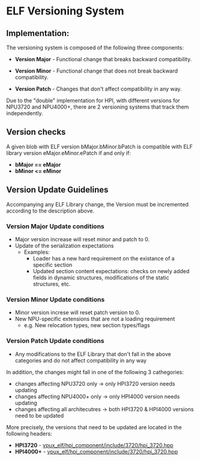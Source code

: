 
# **ELF Versioning System**

## **Implementation**:

The versioning system is composed of the following three components:

- **Version Major** - Functional change that breaks backward compatibility.

- **Version Minor** - Functional change that does not break backward compatibility.

- **Version Patch** - Changes that don't affect compatibility in any way.

Due to the "double" implementation for HPI, with different versions for NPU3720 and NPU4000+, there are 2 versioning systems that track them independently.

## **Version checks**

A given blob with ELF version bMajor.bMinor.bPatch is compatible with ELF library version eMajor.eMinor.ePatch if and only if:

- **bMajor == eMajor**
- **bMinor <= eMinor**

## **Version Update Guidelines**

Accompanying any ELF Library change, the Version must be incremented according to the description above.

### Version Major Update conditions
- Major version increase will reset minor and patch to 0.
- Update of the serialization expectations
    - Examples:
        - Loader has a new hard requirement on the existance of a specific section
        - Updated section content expectations: checks on newly added fields in dynamic structures, modifications of the static structures, etc.

### Version Minor Update conditions
- Minor version increse will reset patch version to 0.
- New NPU-specific extensions that are not a loading requirement
    - e.g. New relocation types, new section types/flags

### Version Patch Update conditions
- Any modifications to the ELF Library that don't fall in the above categories and do not affect compatibility in any way

In addition, the changes might fall in one of the following 3 cathegories:

- changes affecting NPU3720 only -> only HPI3720 version needs updating
- changes affecting NPU4000+ only -> only HPI4000 version needs updating
- changes affecting all architecutres -> both HPI3720 & HPI4000 versions need to be updated

More precisely, the versions that need to be updated are located in the following headers:

- **HPI3720** - [vpux_elf/hpi_component/include/3720/hpi_3720.hpp](vpux_elf/hpi_component/include/3720/hpi_3720.hpp)
- **HPI4000+** - [vpux_elf/hpi_component/include/3720/hpi_3720.hpp](vpux_elf/hpi_component/include/4000/hpi_4000.hpp)
